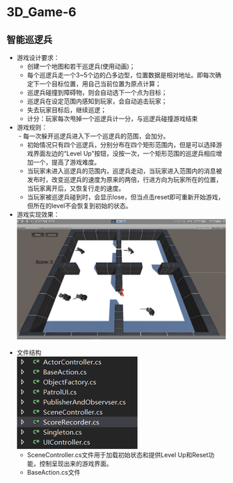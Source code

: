 # 3D_Game-6  
## 智能巡逻兵  
- 游戏设计要求：  
  - 创建一个地图和若干巡逻兵(使用动画)；  
  - 每个巡逻兵走一个3~5个边的凸多边型，位置数据是相对地址。即每次确定下一个目标位置，用自己当前位置为原点计算；  
  - 巡逻兵碰撞到障碍物，则会自动选下一个点为目标；  
  - 巡逻兵在设定范围内感知到玩家，会自动追击玩家；  
  - 失去玩家目标后，继续巡逻；  
  - 计分：玩家每次甩掉一个巡逻兵计一分，与巡逻兵碰撞游戏结束  
- 游戏规则：  
  - 每一次躲开巡逻兵进入下一个巡逻兵的范围，会加分。  
  - 初始情况只有四个巡逻兵，分别分布在四个矩形范围内，但是可以选择游戏界面左边的“Level Up”按钮，没按一次，一个矩形范围的巡逻兵相应增加一个，提高了游戏难度。  
  - 当玩家未进入巡逻兵的范围内，巡逻兵走动，当玩家进入范围内的消息被发布时，改变巡逻兵的速度为原来的两倍，行进方向为玩家所在的位置，当玩家离开后，又恢复行走的速度。
  - 当玩家被巡逻兵碰到时，会显示lose，但当点击reset即可重新开始游戏，但所在的level不会恢复到初始的状态。  
- 游戏实现效果：    
![avatar](https://github.com/MockingT/3D_Game-6/blob/master/pictures/result.png)  
- 文件结构  
![avatar](https://github.com/MockingT/3D_Game-6/blob/master/pictures/struct.png)  
  - SceneController.cs文件用于加载初始状态和提供Level Up和Reset功能，控制呈现出来的游戏界面。  
  - BaseAction.cs文件
